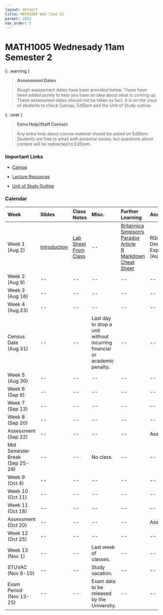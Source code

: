 ```yaml
---
layout: default
title: MATH1005 Wed 11am S2
parent: 2023
nav_order: 5
---
```


# MATH1005 Wednesady 11am Semester 2

{: .warning }
> **Assessment Dates**
>
> Rough assessment dates have been provided below. These have been added purely to help you have an idea about what is coming up. These assessment dates should not be taken as fact. It is on the onus of students to check Canvas, EdStem and the Unit of Study outline.

{: .note }
> **Extra Help/Staff Contact**
>
> Any extra help about course material should be asked on EdStem. Students are free to email with personal issues, but questions about content will be redirected to EdStem.

### Important Links

- [Canvas](https://canvas.sydney.edu.au/courses/53110)

- [Lecture Resources](https://canvas.sydney.edu.au/courses/53110/pages/class-resources?module_item_id=2017075)

- [Unit of Study Outline](https://www.sydney.edu.au/units/MATH1005/2023-S2C-ND-CC)

### Calendar

Week | Slides | Class Notes | Misc. | Further Learning | Assessments
:---|:---|:---|:---|:---|:---
Week 1<br>(Aug 2) | [Introduction](https://drive.google.com/file/d/1FiTEjBrwTm69vT5pnR4txzlInn_IOTba/view?usp=drive_link) | [Lab Sheet From Class](https://drive.google.com/file/d/1IwqmNnL-xc1MXMT9AeUARLU22_fTU_x8/view?usp=drive_link)| -- | [Britannica Simpson’s Paradox Article](https://www.britannica.com/topic/Simpsons-paradox)<br>[R Markdown Cheat Sheet](https://www.rstudio.com/wp-content/uploads/2015/02/rmarkdown-cheatsheet.pdf) | RQuiz1: Design of Experiments (Aug 6)
Week 2<br>(Aug 9) | -- | -- | -- | -- | --
Week 3<br>(Aug 16) | -- | -- | -- | -- | --
Week 4<br>(Aug 23) | -- | -- | -- | -- | --
Census Date<br>(Aug 31) | -- | -- | Last day to drop a unit without incurring financial or academic penalty. | -- | --
Week 5<br>(Aug 30) | -- | -- | -- | -- | --
Week 6<br>(Sep 6) | -- | -- | -- | -- | --
Week 7<br>(Sep 13) | -- | -- | -- | -- | --
Week 8<br>(Sep 20) | -- | -- | -- | -- | --
Assessment<br>(Sep 22) | -- | -- | -- | -- | Assignment 1
Mid Semester Break<br>(Sep 25-29) | -- | -- | No class. | -- | --
Week 9<br>(Oct 4) | -- | -- | -- | -- | --
Week 10<br>(Oct 11) | -- | -- | -- | -- | --
Week 11<br>(Oct 18) | -- | -- | -- | -- | --
Assessment<br>(Oct 20) | -- | -- | -- | -- | Assignment 2
Week 12<br>(Oct 25) | -- | -- | -- | -- | --
Week 13<br>(Nov 1) | -- | -- | Last week of classes. | -- | --
STUVAC<br>(Nov 6-10) | -- | -- | Study vacation. | -- | --
Exam Period<br>(Nov 13-25) | -- | -- | Exam data to be released by the University. | -- | --
